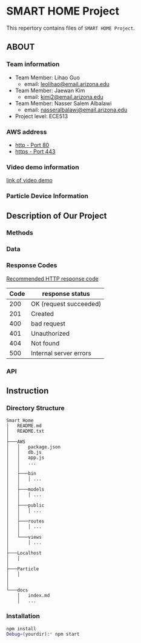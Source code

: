 # SMART HOME Project

This repertory contains files of `SMART HOME Project`.

## ABOUT

### Team information

- Team Member: Lihao Guo
    - email: leolihao@email.arizona.edu
- Team Member: Jaewan Kim
    - email: kimj2@email.arizona.edu
- Team Member: Nasser Salem Albalawi
    - email: nasseralbalawi@email.arizona.edu
- Project level: ECE513

### AWS address

- [http - Port 80](http://ec2-54-151-67-43.us-west-1.compute.amazonaws.com/)
- [https - Port 443](https://ec2-54-151-67-43.us-west-1.compute.amazonaws.com/)

### Video demo information

[link of video demo](#)

### Particle Device Information


## Description of Our Project

### Methods

### Data

### Response Codes

[Recommended HTTP response code](https://developer.mozilla.org/en-US/docs/Web/HTTP/Status)

|Code| response status          |
|----|--------------------------|
| 200| OK (request succeeded)   |
| 201| Created                  |
| 400| bad request              |
| 401| Unauthorized             |
| 404| Not found                |
| 500| Internal server errors   |

### API

## Instruction

### Directory Structure

```
Smart Home
│   README.md
│   README.txt    
│
├───AWS
│   │   package.json
│   │   db.js
│   │   app.js
│   │   ...
│   │
│   ├───bin 
│   │   │ ...
│   │
│   ├───models
│   │   │ ...
│   │
│   ├───public
│   │   │ ...
│   │
│   ├───routes
│   │   │ ...
│   │
│   └───views
│       │ ...
│    
├───Localhost
│   │
│
├───Particle
│   │    
│
│
└───docs
    │   index.md
    │   ...
```

### Installation

```bash
npm install
Debug=(yourdir):* npm start
```


